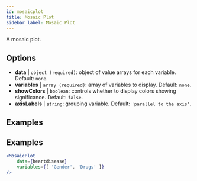 ```yaml
---
id: mosaicplot
title: Mosaic Plot
sidebar_label: Mosaic Plot
---
```


A mosaic plot.

## Options

* __data__ | `object (required)`: object of value arrays for each variable. Default: `none`.
* __variables__ | `array (required)`: array of variables to display. Default: `none`.
* __showColors__ | `boolean`: controls whether to display colors showing significance. Default: `false`.
* __axisLabels__ | `string`: grouping variable. Default: `'parallel to the axis'`.


## Examples

## Examples

```jsx live
<MosaicPlot
    data={heartdisease} 
    variables={[ 'Gender', 'Drugs' ]}
/>
```
